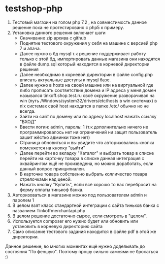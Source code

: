 testshop-php
=================

1) Тестовый магазин на голом php 7.2 , на совместимость данное решение пока не протестировано с php5 к примеру.
2) Установка данного решения включает шаги
    - Скачивание zip архива с github
    - Поднятие тестового окружения у себя на машине с версией php 7 и апача.
    - Далее нужно в бд mysql т.к решение поддерживает работу только с этой бд, импортировать данные магазина они находятся в файле dump.sql который находится в корневой директории решения
    - Далее необходимо в корневой директории в файле config.php вписать актуальные доступы к mysql базе.
    - Далее нужно в hosts на своей машине или на виртуальной где либо прописать соответствие домена и IP адреса у меня домен назывался tinkoff.shop.test.ru
      своё окружение разворачивал на win (путь /Windows/system32/drivers/etc/hosts в win системах) в nix системах свой host находится в папке /etc/ обычно но не всегда.
    - Зайти на сайт по домену или по адресу localhost нажать ссылку "ВХОД"
    - Ввести логин: admin, пароль: 1  (т.к дополнительно ничего не программировалось нет ни ограничений ни защит пользователь зашит жёстко админки тоже нет)
    - Страница обновиться и вы увидите что авторизовались кнопка поменяется на кнопку "выйти"
    - Далее перейти во вкладку "Каталог" и выбрать товар в списке перейти на карточку товара в списке данная интеграция с эквайрингом ещё не произведена, но можно доработать, если данный вопрос принципиален.
    - В карточке товара собственно выбрать колличество товара стрелочками над ценой.
    - Нажать кнопку "Купить", если всё хорошо то вас перебросит на форму оплаты тинькоф банка.
3) Авторизоваться в магазине можно под пользователем admin и паролем 1
4) В целом взят класс стандартной интеграции с сайта тиньков банка  с названием Tinkoffmerchantapi.php
5) В целом решение достаточно сырое, если смотреть в "целом".
6) Используется composer его нужно будет или обновить или установить в корневую директорию сайта
7) Само описание тестового задания находится в файле pdf в этой же директории.

Данное решение, во многих моментах ещё нужно доделывать до состояния "По феншую".
Поэтому прошу сильно камнями не бросаться :)
